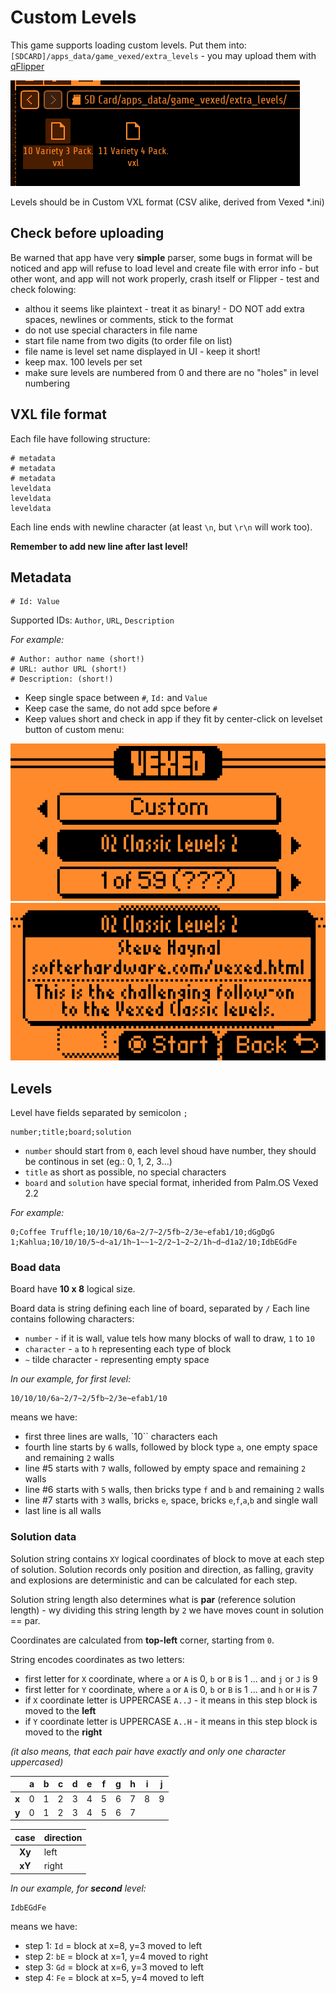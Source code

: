 # Custom Levels

This game supports loading custom levels. 
Put them into: `[SDCARD]/apps_data/game_vexed/extra_levels` - you may upload them with [qFlipper](https://flipperzero.one/update)

![Where to upload files](img/custom_levels_dir.png)

Levels should be in Custom VXL format (CSV alike, derived from Vexed *.ini)

## Check before uploading

Be warned that app have very **simple** parser, some bugs in format will be noticed and app will refuse to load level and create file with error info - but other wont, and app will not work properly, crash itself or Flipper - test and check folowing:

* althou it seems like plaintext - treat it as binary! - DO NOT add extra spaces, newlines or comments, stick to the format
* do not use special characters in file name
* start file name from two digits (to order file on list)
* file name is level set name displayed in UI - keep it short!
* keep max. 100 levels per set
* make sure levels are numbered from 0 and there are no "holes" in level numbering

## VXL file format

Each file have following structure:

```
# metadata
# metadata
# metadata
leveldata
leveldata
leveldata
```

Each line ends with newline character (at least `\n`, but `\r\n` will work too).

**Remember to add new line after last level!**

## Metadata

```
# Id: Value
```

Supported IDs: `Author`, `URL`, `Description`

_For example:_

```
# Author: author name (short!)
# URL: author URL (short!)
# Description: (short!)
```

* Keep single space between `#`, `Id:` and `Value`
* Keep case the same, do not add spce before `#`
* Keep values short and check in app if they fit by center-click on levelset button of custom menu:

![Selecting level set](img/custom_second_btn.png)
![Level set info](img/levelset_info.png)

## Levels

Level have fields separated by semicolon `;`

```
number;title;board;solution
```

* `number` should start from `0`, each level shoud have number, they should be continous in set (eg.: 0, 1, 2, 3...)
* `title` as short as possible, no special characters
* `board` and `solution` have special format, inherided from Palm.OS Vexed 2.2

_For example:_

```CSV
0;Coffee Truffle;10/10/10/6a~2/7~2/5fb~2/3e~efab1/10;dGgDgG
1;Kahlua;10/10/10/5~d~a1/1h~1~~1~2/2~1~2~2/1h~d~d1a2/10;IdbEGdFe
```

### Boad data

Board have **10 x 8** logical size.

Board data is string defining each line of board, separated by `/`
Each line contains following characters:
* `number` - if it is wall, value tels how many blocks of wall to draw, `1` to `10`
* `character` - `a` to `h` representing each type of block
* `~` tilde character - representing empty space

_In our example, for first level:_
```
10/10/10/6a~2/7~2/5fb~2/3e~efab1/10
```

means we have:
* first three lines are walls, `10`` characters each
* fourth line starts by `6` walls, followed by block type `a`, one empty space and remaining `2` walls
* line #5 starts with `7` walls, followed by empty space and remaining `2` walls
* line #6 starts with `5` walls, then bricks type `f` and `b` and remaining `2` walls
* line #7 starts with `3` walls, bricks  `e`, space,  bricks `e`,`f`,`a`,`b` and single wall
* last line is all walls

### Solution data

Solution string contains `XY` logical coordinates of block to move at each step of solution. Solution records only position and direction, as falling, gravity and explosions are deterministic and can be calculated for each step.

Solution string length also determines what is **par** (reference solution length) - wy dividing this string length by `2` we have moves count in solution == par.

Coordinates are calculated from **top-left** corner, starting from `0`.

String encodes coordinates as two letters:
* first letter for `X` coordinate, where `a` or `A` is 0, `b` or `B` is 1 ... and `j` or `J` is 9
* first letter for `Y` coordinate, where `a` or `A` is 0, `b` or `B` is 1 ... and `h` or `H` is 7
* if `X` coordinate letter is UPPERCASE `A..J` - it means in this step block is moved to the **left**
* if `Y` coordinate letter is UPPERCASE `A..H` - it means in this step block is moved to the **right**

_(it also means, that each pair have exactly and only one character uppercased)_

|       | a | b | c | d | e | f | g | h | i | j |
|-------|---|---|---|---|---|---|---|---|---|---|
| **x** | 0 | 1 | 2 | 3 | 4 | 5 | 6 | 7 | 8 | 9 |
| **y** | 0 | 1 | 2 | 3 | 4 | 5 | 6 | 7 |

| case   | direction |
|:------:|------|
| **Xy** | left |
| **xY** | right |

_In our example, for **second** level:_
```
IdbEGdFe
```

means we have:
* step 1: `Id` = block at x=8, y=3 moved to left
* step 2: `bE` = block at x=1, y=4 moved to right
* step 3: `Gd` = block at x=6, y=3 moved to left
* step 4: `Fe` = block at x=5, y=4 moved to left